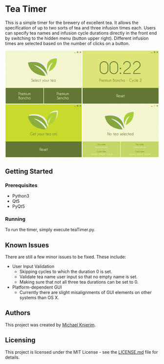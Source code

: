 # Tea Timer
This is a simple timer for the brewery of excellent tea. It allows the specification of up to two sorts of tea and three infusion times each. Users can specify tea names and infusion cycle durations directly in the front end by switching to the hidden menu (button upper right). Different infusion times are selected based on the number of clicks on a button.

![Screenshot Tea Timer](/resources/imgs/screenshot.jpg "screenshot tea timer")


## Getting Started
### Prerequisites
* Python3
* Qt5
* PyQt5

### Running
To run the timer, simply execute teaTimer.py.

## Known Issues
There are still a few minor issues to be fixed. These include:
* User Input Validation
    * Skipping cycles to which the duration 0 is set.
    * Validate tea name user input so that no empty name is set.
    * Making sure that not all three tea durations can be set to 0.
* Platform-dependent GUI
    * Currently there are slight misalignments of GUI elements on other systems than OS X.

## Authors
This project was created by [Michael Knierim](https://github.com/MKnierim).

## Licensing
This project is licensed under the MIT License - see the [LICENSE.md](LICENSE.md) file for details.
